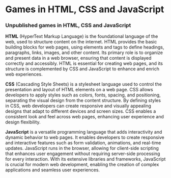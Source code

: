 # Games in HTML, CSS and JavaScript
### Unpublished games in HTML, CSS and JavaScript
**HTML** (HyperText Markup Language) is the foundational language of the web, used to structure content on the internet. HTML provides the basic building blocks for web pages, using elements and tags to define headings, paragraphs, links, images, and other content. Its primary role is to organize and present data in a web browser, ensuring that content is displayed correctly and accessibly. HTML is essential for creating web pages, and its structure is complemented by CSS and JavaScript to enhance and enrich web experiences.

**CSS** (Cascading Style Sheets) is a stylesheet language used to control the presentation and layout of HTML elements on a web page. CSS allows developers to apply styles such as colors, fonts, spacing, and positioning, separating the visual design from the content structure. By defining styles in CSS, web developers can create responsive and visually appealing designs that adapt to different devices and screen sizes. CSS enables a consistent look and feel across web pages, enhancing user experience and design flexibility.

**JavaScript** is a versatile programming language that adds interactivity and dynamic behavior to web pages. It enables developers to create responsive and interactive features such as form validation, animations, and real-time updates. JavaScript runs in the browser, allowing for client-side scripting that enhances user engagement without requiring server-side processing for every interaction. With its extensive libraries and frameworks, JavaScript is crucial for modern web development, enabling the creation of complex applications and seamless user experiences.
